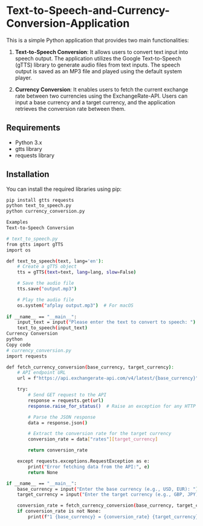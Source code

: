# Text-to-Speech-and-Currency-Conversion-Application

This is a simple Python application that provides two main functionalities:

1. **Text-to-Speech Conversion**: It allows users to convert text input into speech output. The application utilizes the Google Text-to-Speech (gTTS) library to generate audio files from text inputs. The speech output is saved as an MP3 file and played using the default system player.

2. **Currency Conversion**: It enables users to fetch the current exchange rate between two currencies using the ExchangeRate-API. Users can input a base currency and a target currency, and the application retrieves the conversion rate between them.

## Requirements

- Python 3.x
- gtts library
- requests library

## Installation

You can install the required libraries using pip:

```bash
pip install gtts requests
python text_to_speech.py
python currency_conversion.py

Examples
Text-to-Speech Conversion

# text_to_speech.py
from gtts import gTTS
import os

def text_to_speech(text, lang='en'):
    # Create a gTTS object
    tts = gTTS(text=text, lang=lang, slow=False)

    # Save the audio file
    tts.save("output.mp3")

    # Play the audio file
    os.system("afplay output.mp3")  # For macOS
   
if __name__ == "__main__":
    input_text = input("Please enter the text to convert to speech: ")
    text_to_speech(input_text)
Currency Conversion
python
Copy code
# currency_conversion.py
import requests

def fetch_currency_conversion(base_currency, target_currency):
    # API endpoint URL
    url = f"https://api.exchangerate-api.com/v4/latest/{base_currency}"

    try:
        # Send GET request to the API
        response = requests.get(url)
        response.raise_for_status()  # Raise an exception for any HTTP errors

        # Parse the JSON response
        data = response.json()

        # Extract the conversion rate for the target currency
        conversion_rate = data["rates"][target_currency]

        return conversion_rate

    except requests.exceptions.RequestException as e:
        print("Error fetching data from the API:", e)
        return None

if __name__ == "__main__":
    base_currency = input("Enter the base currency (e.g., USD, EUR): ").upper()
    target_currency = input("Enter the target currency (e.g., GBP, JPY): ").upper()

    conversion_rate = fetch_currency_conversion(base_currency, target_currency)
    if conversion_rate is not None:
        print(f"1 {base_currency} = {conversion_rate} {target_currency}")
